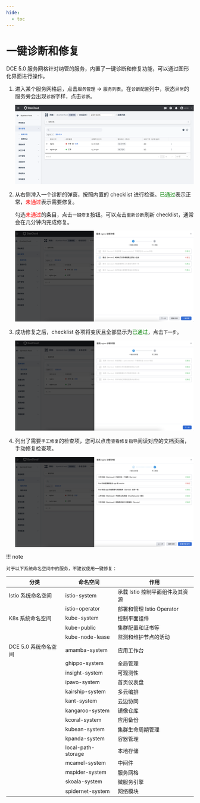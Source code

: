 ```yaml
---
hide:
  - toc
---
```


# 一键诊断和修复

DCE 5.0 服务网格针对纳管的服务，内置了一键诊断和修复功能，可以通过图形化界面进行操作。

1. 进入某个服务网格后，点击`服务管理` -> `服务列表`。在`诊断配置`列中，状态`异常`的服务旁会出现`诊断`字样，点击`诊断`。

    ![诊断](../images/diagnose01.png)

1. 从右侧滑入一个诊断的弹窗，按照内置的 checklist 进行检查。<span style="color:green">已通过</span>表示正常，<span style="color:red">未通过</span>表示需要修复。

    勾选<span style="color:red">未通过</span>的条目，点击`一键修复`按钮。可以点击`重新诊断`刷新 checklist，通常会在几分钟内完成修复。

    ![修复](../images/diagnose02.png)

1. 成功修复之后，checklist 各项将变灰且全部显示为<span style="color:green">已通过</span>，点击`下一步`。

    ![下一步](../images/diagnose03.png)

1. 列出了需要`手工修复`的检查项，您可以点击`查看修复指导`阅读对应的文档页面，手动修复检查项。

    ![手工修复](../images/diagnose04.png)

!!! note

    对于以下系统命名空间中的服务，不建议使用一键修复：

| 分类                 | 命名空间           | 作用                            |
| -------------------- | ------------------ | ----------------------------- |
| Istio 系统命名空间     | istio-system       | 承载 Istio 控制平面组件及其资源   |
|                      | istio-operator     | 部署和管理 Istio Operator       |
| K8s 系统命名空间       | kube-system        | 控制平面组件                    |
|                      | kube-public        | 集群配置和证书等                |
|                      | kube-node-lease    | 监测和维护节点的活动            |
| DCE 5.0 系统命名空间   | amamba-system      | 应用工作台                      |
|                      | ghippo-system      | 全局管理                        |
|                      | insight-system     | 可观测性                        |
|                      | ipavo-system       | 首页仪表盘                      |
|                      | kairship-system    | 多云编排                        |
|                      | kant-system        | 云边协同                        |
|                      | kangaroo-system    | 镜像仓库                        |
|                      | kcoral-system      | 应用备份                        |
|                      | kubean-system      | 集群生命周期管理                |
|                      | kpanda-system      | 容器管理                        |
|                      | local-path-storage | 本地存储                        |
|                      | mcamel-system      | 中间件                          |
|                      | mspider-system     | 服务网格                        |
|                      | skoala-system      | 微服务引擎                      |
|                      | spidernet-system   | 网络模块                        |
